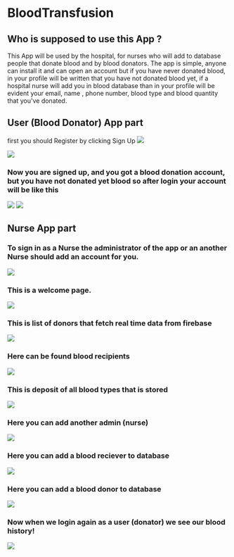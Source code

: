 # BloodTransfusion

## Who is supposed to use this App ?
This App will be used by the hospital, for nurses who will add to database people that donate blood and by blood donators.
The app is simple, anyone can install it and can open an account but if you have never donated blood, in your profile will be written that you have not donated blood yet,
if a hospital nurse will add you in blood database than in your profile will be evident your email, name , phone number, blood type and blood quantity that you've donated.

## User (Blood Donator) App part
first you should Register by clicking Sign Up
![](images/01firstView.jpg)

![](images/02signup.jpg)
### Now you are signed up, and you got a blood donation account, but you have not donated yet blood so after login your account will be like this

![](images/03login.jpg)
![](images/04account.jpg)

## Nurse App part

### To sign in as a Nurse the administrator of the app or an another Nurse should add an account for you.
![](images/05nurse.jpg)

### This is a welcome page.
![](images/06welcome.jpg)

### This is list of donors that fetch real time data from firebase 
![](images/07donnors.jpg)

### Here can be found blood recipients
![](images/08recipent.jpg)

### This is deposit of all blood types that is stored
![](images/09depo.jpg)

### Here you can add another admin (nurse) 
![](images/10admin.jpg)

### Here you can add a blood reciever to database
![](images/12rec.jpg)

### Here you can add a blood donor to database
![](images/11addonor.jpg)

### Now when we login again as a user (donator) we see our blood history!
![](images/13finalprofile.jpg)
